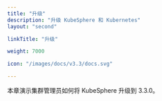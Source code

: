 ```yaml
---
title: "升级"
description: "升级 KubeSphere 和 Kubernetes"
layout: "second"

linkTitle: "升级"

weight: 7000

icon: "/images/docs/v3.3/docs.svg"

---
```


本章演示集群管理员如何将 KubeSphere 升级到 3.3.0。